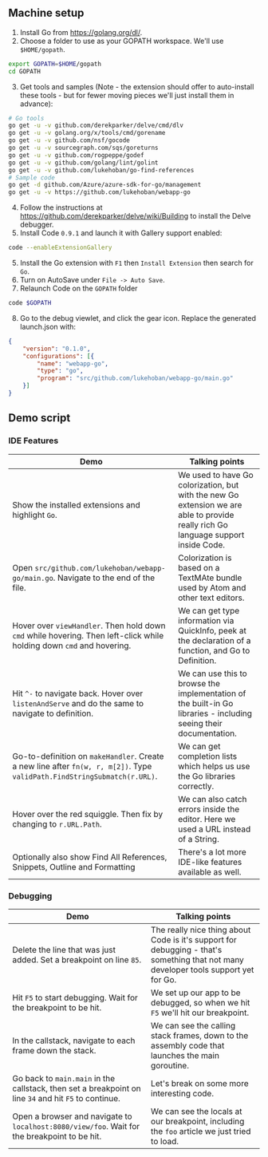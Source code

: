 ## Machine setup

1. Install Go from https://golang.org/dl/.  
2. Choose a folder to use as your GOPATH workspace.  We'll use `$HOME/gopath`.
```bash
export GOPATH=$HOME/gopath
cd GOPATH
```
3. Get tools and samples (Note - the extension should offer to auto-install these tools - but for fewer moving pieces we'll just install them in advance):
```bash
# Go tools
go get -u -v github.com/derekparker/delve/cmd/dlv
go get -u -v golang.org/x/tools/cmd/gorename
go get -u -v github.com/nsf/gocode
go get -u -v sourcegraph.com/sqs/goreturns
go get -u -v github.com/rogpeppe/godef
go get -u -v github.com/golang/lint/golint
go get -u -v github.com/lukehoban/go-find-references
# Sample code
go get -d github.com/Azure/azure-sdk-for-go/management
go get -u -v https://github.com/lukehoban/webapp-go
```
4. Follow the instructions at https://github.com/derekparker/delve/wiki/Building to install the Delve debugger.
4. Install Code `0.9.1` and launch it with Gallery support enabled:
```bash
code --enableExtensionGallery
```
5. Install the Go extension with `F1` then `Install Extension` then search for `Go`.
6. Turn on AutoSave under `File -> Auto Save`.
7. Relaunch Code on the `GOPATH` folder
```bash
code $GOPATH
```
8. Go to the debug viewlet, and click the gear icon.  Replace the generated launch.json with:
```json
{
    "version": "0.1.0",
    "configurations": [{
        "name": "webapp-go",
        "type": "go",
        "program": "src/github.com/lukehoban/webapp-go/main.go"
    }]
}
```

## Demo script

### IDE Features
| Demo        | Talking points  |
| ------------- |---------------|
| Show the installed extensions and highlight `Go`. | We used to have Go colorization, but with the new Go extension we are able to provide really rich Go language support inside Code. |
| Open `src/github.com/lukehoban/webapp-go/main.go`.  Navigate to the end of the file. | Colorization is based on a TextMAte bundle used by Atom and other text editors. |
| Hover over `viewHandler`.  Then hold down `cmd` while hovering.  Then left-click while holding down `cmd` and hovering. | We can get type information via QuickInfo, peek at the declaration of a function, and Go to Definition. |
| Hit `^-` to navigate back.  Hover over `listenAndServe` and do the same to navigate to definition. | We can use this to browse the implementation of the built-in Go libraries - including seeing their documentation. |
| Go-to-definition on `makeHandler`.  Create a new line after `fn(w, r, m[2])`. Type `validPath.FindStringSubmatch(r.URL)`. | We can get completion lists which helps us use the Go libraries correctly. |
| Hover over the red squiggle. Then fix by changing to `r.URL.Path`.  | We can also catch errors inside the editor. Here we used a URL instead of a String. |
| Optionally also show Find All References, Snippets, Outline and Formatting | There's a lot more IDE-like features available as well. |

### Debugging
| Demo        | Talking points  |
| ------------- |---------------|
| Delete the line that was just added.  Set a breakpoint on line `85`. | The really nice thing about Code is it's support for debugging - that's something that not many developer tools support yet for Go. |
| Hit `F5` to start debugging.  Wait for the breakpoint to be hit. | We set up our app to be debugged, so when we hit `F5` we'll hit our breakpoint. |
| In the callstack, navigate to each frame down the stack. | We can see the calling stack frames, down to the assembly code that launches the main goroutine. |
| Go back to `main.main` in the callstack, then set a breakpoint on line `34` and hit `F5` to continue. | Let's break on some more interesting code. |
| Open a browser and navigate to `localhost:8080/view/foo`.  Wait for the breakpoint to be hit. | We can see the locals at our breakpoint, including the `foo` article we just tried to load. |

 
